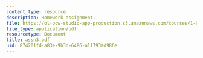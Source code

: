 ```yaml
---
content_type: resource
description: Homework assignment.
file: https://ol-ocw-studio-app-production.s3.amazonaws.com/courses/1-964-design-for-sustainability-fall-2006/874201fda83e9b3d6486a11793ad986e_assn3.pdf
file_type: application/pdf
resourcetype: Document
title: assn3.pdf
uid: 874201fd-a83e-9b3d-6486-a11793ad986e
---
```

